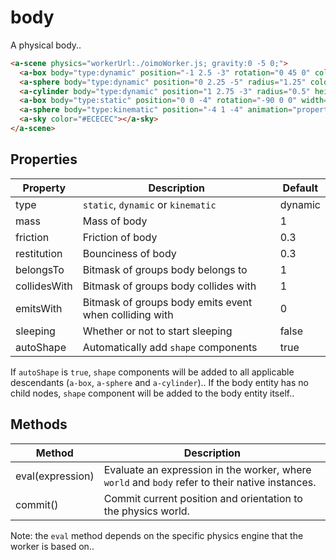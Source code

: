 # body

A physical body..

```html
<a-scene physics="workerUrl:./oimoWorker.js; gravity:0 -5 0;">
  <a-box body="type:dynamic" position="-1 2.5 -3" rotation="0 45 0" color="#4CC3D9"></a-box>
  <a-sphere body="type:dynamic" position="0 2.25 -5" radius="1.25" color="#EF2D5E"></a-sphere>
  <a-cylinder body="type:dynamic" position="1 2.75 -3" radius="0.5" height="1.5" color="#FFC65D"></a-cylinder>
  <a-box body="type:static" position="0 0 -4" rotation="-90 0 0" width="4" height="4" depth="0.0625" color="#7BC8A4"></a-box>
  <a-sphere body="type:kinematic" position="-4 1 -4" animation="property:position; to:4 1 -4; dir:alternate; loop:true; easing:linear; dur:10000;"></a-sphere>
  <a-sky color="#ECECEC"></a-sky>
</a-scene>
```


## Properties

| Property     | Description                                            | Default    |
| ------------ | ------------------------------------------------------ | ---------- |
| type         | `static`, `dynamic` or `kinematic`                     | dynamic    |
| mass         | Mass of body                                           | 1          |
| friction     | Friction of body                                       | 0.3        |
| restitution  | Bounciness of body                                     | 0.3        |
| belongsTo    | Bitmask of groups body belongs to                      | 1          |
| collidesWith | Bitmask of groups body collides with                   | 1          |
| emitsWith    | Bitmask of groups body emits event when colliding with | 0          |
| sleeping     | Whether or not to start sleeping                       | false      |
| autoShape    | Automatically add `shape` components                   | true       |

If `autoShape` is `true`, `shape` components will be added to all applicable descendants (`a-box`, `a-sphere` and `a-cylinder`).. If the body entity has no child nodes, `shape` component will be added to the body entity itself..


## Methods

| Method           | Description                                                                                     |
| ---------------- | ----------------------------------------------------------------------------------------------- |
| eval(expression) | Evaluate an expression in the worker, where `world` and `body` refer to their native instances. |
| commit()         | Commit current position and orientation to the physics world.                                   |

Note: the `eval` method depends on the specific physics engine that the worker is based on..
